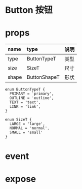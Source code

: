 # Button 按钮

# props

| name  | type         | 说明 |
| :---- | :----------- | :--- |
| type  | ButtonTypeT  | 类型 |
| size  | SizeT        | 尺寸 |
| shape | ButtonShapeT | 形状 |

```
enum ButtonTypeT {
  PRIMARY = 'primary',
  OUTLINE = 'outline',
  TEXT = 'text',
  LINK = 'link',
}

enum SizeT {
  LARGE = 'large',
  NORMAL = 'normal',
  SMALL = 'small'
}
```

# event

# expose
